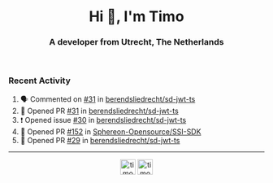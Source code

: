 <h1 align="center">Hi 👋, I'm Timo</h1>
<h3 align="center">A developer from Utrecht, The Netherlands</h3>
<br/>
<!-- https://github.com/rahuldkjain/github-profile-readme-generator --!>

<!--  <p align="left"><img src="https://github-readme-stats.vercel.app/api?username=timoglastra&show_icons=true&count_private=true&" alt="timoglastra" /></p> --!>

<!--
Github language stats
<p align="left"><img src="https://github-readme-stats.vercel.app/api/top-langs/?username=timoglastra&layout=compact" alt="timoglastra" /><p>
-->

<!-- Codestats language stats -->
<!-- <p align="left"><img src="https://codestats-readme.vercel.app/api/top-langs/?username=timoglastra&layout=compact&language_count=12" alt="timoglastra" /><p>    --!>
  
<h3>Recent Activity</h3>

<!--START_SECTION:activity-->
1. 🗣 Commented on [#31](https://github.com/berendsliedrecht/sd-jwt-ts/pull/31#issuecomment-1895620930) in [berendsliedrecht/sd-jwt-ts](https://github.com/berendsliedrecht/sd-jwt-ts)
2. 💪 Opened PR [#31](https://github.com/berendsliedrecht/sd-jwt-ts/pull/31) in [berendsliedrecht/sd-jwt-ts](https://github.com/berendsliedrecht/sd-jwt-ts)
3. ❗ Opened issue [#30](https://github.com/berendsliedrecht/sd-jwt-ts/issues/30) in [berendsliedrecht/sd-jwt-ts](https://github.com/berendsliedrecht/sd-jwt-ts)
4. 💪 Opened PR [#152](https://github.com/Sphereon-Opensource/SSI-SDK/pull/152) in [Sphereon-Opensource/SSI-SDK](https://github.com/Sphereon-Opensource/SSI-SDK)
5. 💪 Opened PR [#29](https://github.com/berendsliedrecht/sd-jwt-ts/pull/29) in [berendsliedrecht/sd-jwt-ts](https://github.com/berendsliedrecht/sd-jwt-ts)
<!--END_SECTION:activity-->

---

<p align="center">
<a href="https://twitter.com/timoglastra" target="blank"><img align="center" src="https://cdn.jsdelivr.net/npm/simple-icons@3.0.1/icons/twitter.svg" alt="timoglastra" height="30" width="30" /></a>
<a href="https://linkedin.com/in/timoglastra" target="blank"><img align="center" src="https://cdn.jsdelivr.net/npm/simple-icons@3.0.1/icons/linkedin.svg" alt="timoglastra" height="30" width="30" /></a>
</p>



